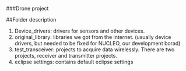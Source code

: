 ###Drone project

##Folder description
1. Device_drivers: drivers for sensors and other devices.
2. original_library: libraries we got from the internet. (usually device drivers, but needed to be fixed for NUCLEO, our development borad)
3. test_transceiver: projects to acquire data wirelessly. There are two projects, receiver and transmitter projects.
4. eclipse settings: contains default eclipse settings
